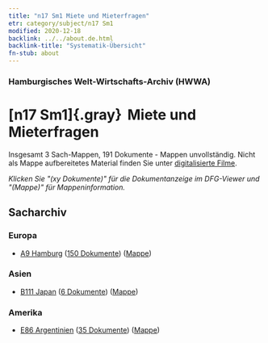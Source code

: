 ```yaml
---
title: "n17 Sm1 Miete und Mieterfragen"
etr: category/subject/n17 Sm1
modified: 2020-12-18
backlink: ../../about.de.html
backlink-title: "Systematik-Übersicht"
fn-stub: about
---
```


### Hamburgisches Welt-Wirtschafts-Archiv (HWWA)
# [n17 Sm1]{.gray}&#8201; Miete und Mieterfragen&#160; 




Insgesamt 3 Sach-Mappen, 191 Dokumente - Mappen unvollständig.
Nicht als Mappe aufbereitetes Material finden Sie unter [digitalisierte Filme](/film/h1_sh).

_Klicken Sie "(xy Dokumente)" für die Dokumentanzeige im DFG-Viewer und "(Mappe)" für Mappeninformation._

## Sacharchiv




### Europa

- [A9 Hamburg](../../../geo/about.de.html#A9) (<a href="https://dfg-viewer.de/show/?tx_dlf[id]=https://pm20.zbw.eu/mets/sh/1409xx/140905/1618xx/161822/public.mets.de.xml" target="_blank">150 Dokumente</a>) ([Mappe](http://purl.org/pressemappe20/folder/sh/140905,161822))

### Asien

- [B111 Japan](../../../geo/about.de.html#B111) (<a href="https://dfg-viewer.de/show/?tx_dlf[id]=https://pm20.zbw.eu/mets/sh/1412xx/141272/1618xx/161822/public.mets.de.xml" target="_blank">6 Dokumente</a>) ([Mappe](http://purl.org/pressemappe20/folder/sh/141272,161822))

### Amerika

- [E86 Argentinien](../../../geo/about.de.html#E86) (<a href="https://dfg-viewer.de/show/?tx_dlf[id]=https://pm20.zbw.eu/mets/sh/1416xx/141692/1618xx/161822/public.mets.de.xml" target="_blank">35 Dokumente</a>) ([Mappe](http://purl.org/pressemappe20/folder/sh/141692,161822))


